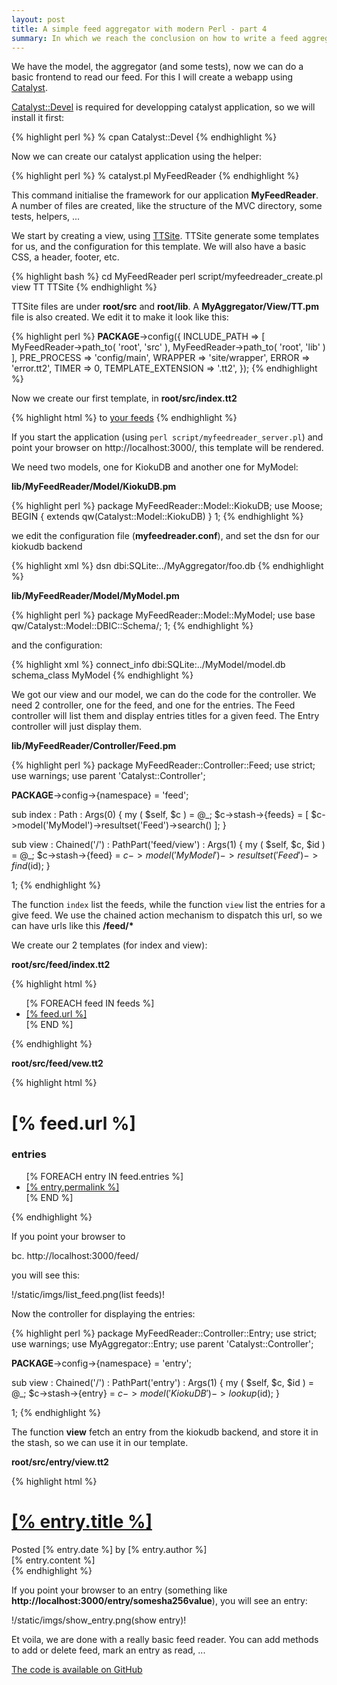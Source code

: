 ```yaml
---
layout: post
title: A simple feed aggregator with modern Perl - part 4
summary: In which we reach the conclusion on how to write a feed aggregator.
---
```


We have the model, the aggregator (and some tests),  now we can do a basic frontend to read our feed. For this I will create a webapp using [Catalyst](http://www.catalystframework.org).

[Catalyst::Devel](http://search.cpan.org/perldoc?Catalyst::Devel) is required for developping catalyst application, so we will install it first:

{% highlight perl %}
% cpan Catalyst::Devel
{% endhighlight %}

Now we can create our catalyst application using the helper:

{% highlight perl %}
% catalyst.pl MyFeedReader
{% endhighlight %}

This command initialise the framework for our application **MyFeedReader**. A number of files are created, like the structure of the MVC directory, some tests, helpers, ...

We start by creating a view, using [TTSite](http://search.cpan.org/perldoc?Catalyst::View::TT). TTSite generate some templates for us, and the configuration for this template. We will also have a basic CSS, a header, footer, etc.

{% highlight bash %}
cd MyFeedReader
perl script/myfeedreader_create.pl view TT TTSite
{% endhighlight %}

TTSite files are under **root/src** and **root/lib**. A **MyAggregator/View/TT.pm** file is also created. We edit it to make it look like this:

{% highlight perl %}
__PACKAGE__->config({
    INCLUDE_PATH => [
        MyFeedReader->path_to( 'root', 'src' ),
        MyFeedReader->path_to( 'root', 'lib' )
    ],
    PRE_PROCESS  => 'config/main',
    WRAPPER      => 'site/wrapper',
    ERROR        => 'error.tt2',
    TIMER        => 0,
    TEMPLATE_EXTENSION => '.tt2',
});
{% endhighlight %}

Now we create our first template, in **root/src/index.tt2**

{% highlight html %}
to <a href="/feed/">your feeds</a>
{% endhighlight %}

If you start the application (using `perl script/myfeedreader_server.pl`) and point your browser on http://localhost:3000/, this template will be rendered.

We need two models, one for KiokuDB and another one for MyModel:

**lib/MyFeedReader/Model/KiokuDB.pm**

{% highlight perl %}
package MyFeedReader::Model::KiokuDB;
use Moose;
BEGIN { extends qw(Catalyst::Model::KiokuDB) }
1;
{% endhighlight %}

we edit the configuration file (**myfeedreader.conf**), and set the dsn for our kiokudb backend

{% highlight xml %}
    <Model KiokuDB>
        dsn dbi:SQLite:../MyAggregator/foo.db
    </Model>
{% endhighlight %}

**lib/MyFeedReader/Model/MyModel.pm**

{% highlight perl %}
package MyFeedReader::Model::MyModel;
use base qw/Catalyst::Model::DBIC::Schema/;
1;
{% endhighlight %}

and the configuration:

{% highlight xml %}
<Model MyModel>
    connect_info dbi:SQLite:../MyModel/model.db
    schema_class MyModel
</Model>
{% endhighlight %}

We got our view and our model, we can do the code for the controller. We need 2 controller, one for the feed, and one for the entries. The Feed controller will list them and display entries titles for a given feed. The Entry controller will just display them.

**lib/MyFeedReader/Controller/Feed.pm**

{% highlight perl %}
package MyFeedReader::Controller::Feed;
use strict;
use warnings;
use parent 'Catalyst::Controller';

__PACKAGE__->config->{namespace} = 'feed';

sub index : Path : Args(0) {
    my ( $self, $c ) = @_;
    $c->stash->{feeds}
        = [ $c->model('MyModel')->resultset('Feed')->search() ];
}

sub view : Chained('/') : PathPart('feed/view') : Args(1) {
    my ( $self, $c, $id ) = @_;
    $c->stash->{feed}
        = $c->model('MyModel')->resultset('Feed')->find($id);
}

1;
{% endhighlight %}

The function `index` list the feeds, while the function `view` list the entries for a give feed. We use the chained action mechanism to dispatch this url, so we can have urls like this **/feed/\***

We create our 2 templates (for index and view):

**root/src/feed/index.tt2**

{% highlight html %}
<ul>
    [% FOREACH feed IN feeds %]
        <li><a href="/feed/view/[% feed.id %]">[% feed.url %]</a></li>
    [% END %]
</ul>
{% endhighlight %}

**root/src/feed/vew.tt2**

{% highlight html %}
<h1>[% feed.url %]</h1>

<h3>entries</h3>
<ul>
    [% FOREACH entry IN feed.entries %]
        <li><a href="/entry/[% entry.id %]">[% entry.permalink %]</a></li>
    [% END %]
</ul>
{% endhighlight %}

If you point your browser to

bc. http://localhost:3000/feed/

you will see this:

!/static/imgs/list_feed.png(list feeds)!

Now the controller for displaying the entries:

{% highlight perl %}
package MyFeedReader::Controller::Entry;
use strict;
use warnings;
use MyAggregator::Entry;
use parent 'Catalyst::Controller';

__PACKAGE__->config->{namespace} = 'entry';

sub view : Chained('/') : PathPart('entry') : Args(1) {
    my ( $self, $c, $id ) = @_;
    $c->stash->{entry} = $c->model('KiokuDB')->lookup($id);
}

1;
{% endhighlight %}

The function **view** fetch an entry from the kiokudb backend, and store it in the stash, so we can use it in our template.

**root/src/entry/view.tt2**

{% highlight html %}
<h1><a href="[% entry.permalink %]">[% entry.title %]</a></h1>
<span>Posted [% entry.date %] by [% entry.author %]</span>
<div id="content">
    [% entry.content %]
</div>
{% endhighlight %}

If you point your browser to an entry (something like **http://localhost:3000/entry/somesha256value**), you will see an entry:

!/static/imgs/show_entry.png(show entry)!

Et voila, we are done with a really basic feed reader. You can add methods to add or delete feed, mark an entry as read, ...

[The code is available on GitHub](http://github.com/franckcuny/ironman-myfeedreader/tree/master)

